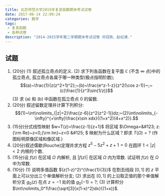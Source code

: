 ```yaml
---
title: 北京师范大学2015年复变函数期末考试试卷
date: 2017-06-14 22:09:24
categories: 数学
tags:
 - 复变函数
 - 各种试卷
description: "2014-2015学年第二学期期末考试试卷 邓冠铁、赵纪满."
---
```


## 试题

1. (20分)
    (1) 叙述孤立奇点的定义.
    (2) 求下列各函数在复平面 $\mathbb{C}$ (不含 $\infty$ 点)中的孤立奇点, 孤立奇点各属于哪一种类型(极点指明阶数); $$(a)~\frac{1}{z(z^2+1)^2};~(b)~\frac{e^z-1-z}{z^2(\cos z-1)}~;~(c)\frac{1}{z^3\sin(1/z)}$$
    (3) 求 (a) 和 (b) 中函数在孤立奇点 $0$ 的留数.
2. (20分) 叙述留数定理并计算下列积分: $$(1)~\int\nolimits_{|z|=2}\frac{z-6}{z^2(z^2-1)}dz;~(2)\int\nolimits_{-\infty}^{+\infty}\frac{x\sin xdx}{(1+x^2)(4+x^2)}.$$
3. (15分)分式线性映射 $w=T(z)=\frac{z-1}{z+1}$ 将区域 $\Omega=\&#123; z:{\rm Re}~z<0,{\rm Im}~z<0 \&#125; $ 映射为什么区域？即求 $T(\Omega)=?$ (作图标明原像区域和像区域.)
4. (20分)叙述儒歇(Rouche)定理并求方程 $z^5-5z^2+z+1=0$ 在圆环 $1<|z|<2$ 内根的个数.
5. (15分)设 $f(z)$ 在区域 $\Omega$ 内解析, 且 $|f(z)|$ 在区域 $\Omega$ 内为常数. 试证明 $f(z)$ 在 $\Omega$ 中为常数.
6. (10分)
    (1) 说明多值函数 $(z(1-z)^2)^{\frac{1}{3}}$ 在割去线段 $[0,1]$ 的 $z$ 平面上可以分出三个单值解析分支;
    (2) 求出在 $[0,1]$ 的上沿取正值的那个单值解析分支 $g_0(z)$ 在点 $z=-1$ 处的值 $g_0(-1)=?$;
    (3) 计算积分 $\int\nolimits_0^1\frac{\sqrt[3]{x(1-x)^2}dx}{(1+x)}$.